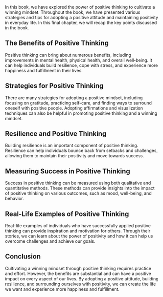 
In this book, we have explored the power of positive thinking to cultivate a winning mindset. Throughout the book, we have presented various strategies and tips for adopting a positive attitude and maintaining positivity in everyday life. In this final chapter, we will recap the key points discussed in the book.

The Benefits of Positive Thinking
---------------------------------

Positive thinking can bring about numerous benefits, including improvements in mental health, physical health, and overall well-being. It can help individuals build resilience, cope with stress, and experience more happiness and fulfillment in their lives.

Strategies for Positive Thinking
--------------------------------

There are many strategies for adopting a positive mindset, including focusing on gratitude, practicing self-care, and finding ways to surround oneself with positive people. Adopting affirmations and visualization techniques can also be helpful in promoting positive thinking and a winning mindset.

Resilience and Positive Thinking
--------------------------------

Building resilience is an important component of positive thinking. Resilience can help individuals bounce back from setbacks and challenges, allowing them to maintain their positivity and move towards success.

Measuring Success in Positive Thinking
--------------------------------------

Success in positive thinking can be measured using both qualitative and quantitative methods. These methods can provide insights into the impact of positive thinking on various outcomes, such as mood, well-being, and behavior.

Real-Life Examples of Positive Thinking
---------------------------------------

Real-life examples of individuals who have successfully applied positive thinking can provide inspiration and motivation for others. Through their stories, we can learn about the power of positivity and how it can help us overcome challenges and achieve our goals.

Conclusion
----------

Cultivating a winning mindset through positive thinking requires practice and effort. However, the benefits are substantial and can have a positive impact on every aspect of our lives. By adopting a positive attitude, building resilience, and surrounding ourselves with positivity, we can create the life we want and experience more happiness and fulfillment.
